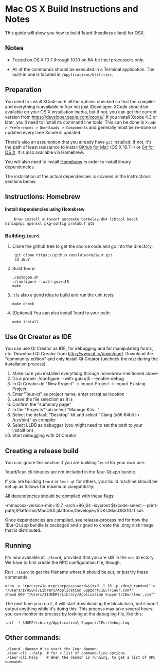 Mac OS X Build Instructions and Notes
====================================
This guide will show you how to build 1eurd (headless client) for OSX.

Notes
-----

* Tested on OS X 10.7 through 10.10 on 64-bit Intel processors only.

* All of the commands should be executed in a Terminal application. The
built-in one is located in `/Applications/Utilities`.

Preparation
-----------

You need to install XCode with all the options checked so that the compiler
and everything is available in /usr not just /Developer. XCode should be
available on your OS X installation media, but if not, you can get the
current version from https://developer.apple.com/xcode/. If you install
Xcode 4.3 or later, you'll need to install its command line tools. This can
be done in `Xcode > Preferences > Downloads > Components` and generally must
be re-done or updated every time Xcode is updated.

There's also an assumption that you already have `git` installed. If
not, it's the path of least resistance to install [Github for Mac](https://mac.github.com/)
(OS X 10.7+) or
[Git for OS X](https://code.google.com/p/git-osx-installer/). It is also
available via Homebrew.

You will also need to install [Homebrew](http://brew.sh) in order to install library
dependencies.

The installation of the actual dependencies is covered in the Instructions
sections below.

Instructions: Homebrew
----------------------

#### Install dependencies using Homebrew

        brew install autoconf automake berkeley-db4 libtool boost miniupnpc openssl pkg-config protobuf qt5

### Building `1eurd`

1. Clone the github tree to get the source code and go into the directory.

        git clone https://github.com/lulworm/1eur.git
        cd 1Eur

2.  Build 1eurd:

        ./autogen.sh
        ./configure --with-gui=qt5
        make

3.  It is also a good idea to build and run the unit tests:

        make check

4.  (Optional) You can also install 1eurd to your path:

        make install

Use Qt Creator as IDE
------------------------
You can use Qt Creator as IDE, for debugging and for manipulating forms, etc.
Download Qt Creator from http://www.qt.io/download/. Download the "community edition" and only install Qt Creator (uncheck the rest during the installation process).

1. Make sure you installed everything through homebrew mentioned above
2. Do a proper ./configure --with-gui=qt5 --enable-debug
3. In Qt Creator do "New Project" -> Import Project -> Import Existing Project
4. Enter "1eur-qt" as project name, enter src/qt as location
5. Leave the file selection as it is
6. Confirm the "summary page"
7. In the "Projects" tab select "Manage Kits..."
8. Select the default "Desktop" kit and select "Clang (x86 64bit in /usr/bin)" as compiler
9. Select LLDB as debugger (you might need to set the path to your installtion)
10. Start debugging with Qt Creator

Creating a release build
------------------------
You can ignore this section if you are building `1eurd` for your own use.

1eurd/1eur-cli binaries are not included in the 1eur-Qt.app bundle.

If you are building `1eurd` or `1eur-qt` for others, your build machine should be set up
as follows for maximum compatibility:

All dependencies should be compiled with these flags:

 -mmacosx-version-min=10.7
 -arch x86_64
 -isysroot $(xcode-select --print-path)/Platforms/MacOSX.platform/Developer/SDKs/MacOSX10.11.sdk

Once dependencies are compiled, see release-process.md for how the 1Eur-Qt.app
bundle is packaged and signed to create the .dmg disk image that is distributed.

Running
-------

It's now available at `./1eurd`, provided that you are still in the `src`
directory. We have to first create the RPC configuration file, though.

Run `./1eurd` to get the filename where it should be put, or just try these
commands:

    echo -e "rpcuser=1eurrpc\nrpcpassword=$(xxd -l 16 -p /dev/urandom)" > "/Users/${USER}/Library/Application Support/1Eur/1eur.conf"
    chmod 600 "/Users/${USER}/Library/Application Support/1Eur/1eur.conf"

The next time you run it, it will start downloading the blockchain, but it won't
output anything while it's doing this. This process may take several hours;
you can monitor its process by looking at the debug.log file, like this:

    tail -f $HOME/Library/Application\ Support/1Eur/debug.log

Other commands:
-------

    ./1eurd -daemon # to start the 1eur daemon.
    ./1eur-cli --help  # for a list of command-line options.
    ./1eur-cli help    # When the daemon is running, to get a list of RPC commands
